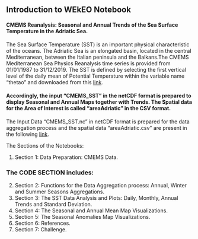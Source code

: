 ## Introduction to WEkEO Notebook


#### CMEMS Reanalysis: Seasonal and Annual Trends of the Sea Surface Temperature in the Adriatic Sea.
The Sea Surface Temperature (SST) is an important physical characteristic of the oceans. The Adriatic Sea is an elongated basin, located in the central Mediterranean, between the Italian peninsula and the Balkans.The CMEMS Mediterranean Sea Physics Reanalysis time series is provided from 01/01/1987 to 31/12/2019. The SST is defined by selecting the first vertical level of the daily mean of Potential Temperature within the variable name “thetao” and downloaded from this [link](https://resources.marine.copernicus.eu/product-download/MEDSEA_MULTIYEAR_PHY_006_004).  

#### Accordingly, the input “CMEMS_SST” in the netCDF format is prepared to display Seasonal and Annual Maps together with Trends. The Spatial data for the Area of Interest is called “areaAdriatic” in the CSV format. 
The Input Data “CMEMS_SST.nc” in netCDF format is prepared for the data aggregation process and the spatial data “areaAdriatic.csv” are present in the following [link](https://drive.google.com/drive/u/0/folders/1xTPbAGIs5pmdLXPWyCLLI1ogw3fV6add).

The Sections of the Notebooks:

1. Section 1: Data Preparation: CMEMS Data.

### The CODE SECTION includes:

2. Section 2: Functions for the Data Aggregation process: Annual, Winter and Summer Seasons Aggregations.
3. Section 3: The SST Data Analysis and Plots: Daily, Monthly, Annual Trends and Standard Deviation.
4. Section 4: The Seasonal and Annual Mean Map Visualizations.
5. Section 5: The Seasonal Anomalies Map Visualizations.
6. Section 6: References.
7. Section 7: Challenge.


